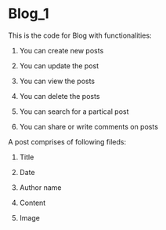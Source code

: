 # Blog_1

This is the code for Blog with functionalities:

1. You can create new posts

2. You can update the post

3. You can view the posts

4. You can delete the posts

5. You can search for a partical post

6. You can share or write comments on posts


A post comprises of following fileds:

1. Title

2. Date

3. Author name

4. Content

5. Image


